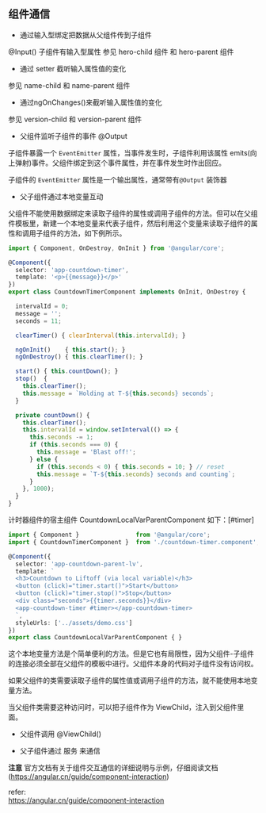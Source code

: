 ## 组件通信

* 通过输入型绑定把数据从父组件传到子组件

@Input()
子组件有输入型属性
参见 hero-child 组件 和 hero-parent 组件

* 通过 setter 截听输入属性值的变化

参见 name-child 和 name-parent 组件

* 通过ngOnChanges()来截听输入属性值的变化

参见 version-child 和 version-parent 组件

* 父组件监听子组件的事件 @Output

子组件暴露一个 `EventEmitter` 属性，当事件发生时，子组件利用该属性 emits(向上弹射)事件。父组件绑定到这个事件属性，并在事件发生时作出回应。

子组件的 `EventEmitter` 属性是一个输出属性，通常带有`@Output` 装饰器

* 父子组件通过本地变量互动

父组件不能使用数据绑定来读取子组件的属性或调用子组件的方法。但可以在父组件模板里，新建一个本地变量来代表子组件，然后利用这个变量来读取子组件的属性和调用子组件的方法，如下例所示。

```ts
import { Component, OnDestroy, OnInit } from '@angular/core';

@Component({
  selector: 'app-countdown-timer',
  template: '<p>{{message}}</p>'
})
export class CountdownTimerComponent implements OnInit, OnDestroy {

  intervalId = 0;
  message = '';
  seconds = 11;

  clearTimer() { clearInterval(this.intervalId); }

  ngOnInit()    { this.start(); }
  ngOnDestroy() { this.clearTimer(); }

  start() { this.countDown(); }
  stop()  {
    this.clearTimer();
    this.message = `Holding at T-${this.seconds} seconds`;
  }

  private countDown() {
    this.clearTimer();
    this.intervalId = window.setInterval(() => {
      this.seconds -= 1;
      if (this.seconds === 0) {
        this.message = 'Blast off!';
      } else {
        if (this.seconds < 0) { this.seconds = 10; } // reset
        this.message = `T-${this.seconds} seconds and counting`;
      }
    }, 1000);
  }
}
```

计时器组件的宿主组件 CountdownLocalVarParentComponent 如下：[#timer]

```ts
import { Component }                from '@angular/core';
import { CountdownTimerComponent }  from './countdown-timer.component';

@Component({
  selector: 'app-countdown-parent-lv',
  template: `
  <h3>Countdown to Liftoff (via local variable)</h3>
  <button (click)="timer.start()">Start</button>
  <button (click)="timer.stop()">Stop</button>
  <div class="seconds">{{timer.seconds}}</div>
  <app-countdown-timer #timer></app-countdown-timer>
  `,
  styleUrls: ['../assets/demo.css']
})
export class CountdownLocalVarParentComponent { }
```

这个本地变量方法是个简单便利的方法。但是它也有局限性，因为父组件-子组件的连接必须全部在父组件的模板中进行。父组件本身的代码对子组件没有访问权。

如果父组件的类需要读取子组件的属性值或调用子组件的方法，就不能使用本地变量方法。

当父组件类需要这种访问时，可以把子组件作为 ViewChild，注入到父组件里面。

* 父组件调用 @ViewChild()

* 父子组件通过 服务 来通信

**注意**
官方文档有关于组件交互通信的详细说明与示例，仔细阅读文档(https://angular.cn/guide/component-interaction)


refer:   
https://angular.cn/guide/component-interaction